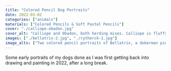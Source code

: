 ```yaml
---
title: "Colored Pencil Dog Portraits"
date: 2022-03-02
categories: ["animals"]
materials: ["Colored Pencils & Soft Pastel Pencils"]
cover: "./calliope-obadon.jpg"
cover_alt: "Calliope and Obadon, both herding mixes. Calliope is fluffy and white, Obadon has short hair and gray merle spots on a mostly white body"
images: ["./bellatrix-2.jpg", "./rytherck-1.jpg"]
image_alts: ["Two colored pencil portraits of Bellatrix, a doberman pinscher with natural ears", "Soft pastel portrait of Rytherck, a long haired black merle chihuahua"]
---
```

Some early portraits of my dogs done as I was first getting back into drawing and painting in 2022, after a long break.